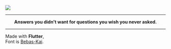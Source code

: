 <img src="https://i.imgur.com/AKZpuJy.png">

___________________


<div align="center"><b>Answers you didn't want for questions you wish you never asked.</b></div>


______________
Made with **Flutter**,\
Font is [Bebas-Kai](http://bebaskai.com/).
